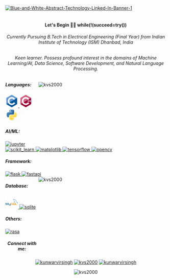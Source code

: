 <a href="https://ibb.co/dGN2ZKs"><img src="https://i.ibb.co/pJHzqX6/Blue-and-White-Abstract-Technology-Linked-In-Banner-1.png" alt="Blue-and-White-Abstract-Technology-Linked-In-Banner-1" border="0" align="center" width="3000" height="250"></a><br /><a target='_blank' href='https://imgbb.com/' ></a><br />

<h4 align="center">Let's Begin 👨‍💻 while(!(succeed=try())</h4>

<h6 align="center">Currently Pursuing B.Tech in Electrical Engineering (Final Year) from Indian Institute of Technology (ISM) Dhanbad, India</h6>
<h6 align="center">Keen learner. Possess profound interest in the domains of Machine Learning/AI, Data Science, Software Development, and Natural Language Processing.</h6>

<img align="right" src="https://github-readme-stats.vercel.app/api?username=kvs2000&show_icons=true&theme=merko&locale=en" alt="kvs2000" width="400" height="200" />


<h5 align="left">Languages:</h5>
<p align="left"> 
<a href="https://www.cprogramming.com/" target="_blank"> <img src="https://raw.githubusercontent.com/devicons/devicon/master/icons/c/c-original.svg" alt="c" width="40" height="40"/> </a> 
<a href="https://www.w3schools.com/cpp/" target="_blank"> <img src="https://raw.githubusercontent.com/devicons/devicon/master/icons/cplusplus/cplusplus-original.svg" alt="cplusplus" width="40" height="40"/> </a> 
<a href="https://www.python.org" target="_blank"> <img src="https://raw.githubusercontent.com/devicons/devicon/master/icons/python/python-original.svg" alt="python" width="40" height="40"/> </a>  
</p>

<h5 align="left">AI/ML:</h5>
<p align="left">
 
<a href="https://jupyter.org/" target="_blank"> <img src="https://upload.wikimedia.org/wikipedia/commons/thumb/3/38/Jupyter_logo.svg/518px-Jupyter_logo.svg.png" alt="jupyter" width="40" height="40"/> </a> 
<a href="https://scikit-learn.org/" target="_blank"> <img src="https://upload.wikimedia.org/wikipedia/commons/0/05/Scikit_learn_logo_small.svg" alt="scikit_learn" width="40" height="40"/> </a> 
<a href="https://matplotlib.org/" target="_blank"> <img src="https://upload.wikimedia.org/wikipedia/commons/thumb/0/01/Created_with_Matplotlib-logo.svg/1024px-Created_with_Matplotlib-logo.svg.png" alt="matplotlib" width="40" height="40"/> </a> 
<a href="https://www.tensorflow.org" target="_blank"> <img src="https://www.vectorlogo.zone/logos/tensorflow/tensorflow-icon.svg" alt="tensorflow" width="40" height="40"/> </a> 
<a href="https://opencv.org/" target="_blank"> <img src="https://www.vectorlogo.zone/logos/opencv/opencv-icon.svg" alt="opencv" width="40" height="40"/> </a>
</p>

<h5 align="left">Framework:</h5>
<p align="left">
<a href="https://flask.palletsprojects.com/" target="_blank"> <img src="https://www.logolynx.com/images/logolynx/00/00429ca224699ddf60ce05b46ef08709.jpeg" alt="flask" width="40" height="40"/> </a> 
<a href="https://fastapi.tiangolo.com/" target="_blank"> <img src="https://fastapi.tiangolo.com/img/logo-margin/logo-teal.png" alt="fastapi" width="100" height="40"/> </a>
<img align="right" src="https://github-readme-streak-stats.herokuapp.com/?user=kvs2000&theme=dark" alt="kvs2000" width="400" height="250"/>
</p>
  
<h5 align="left">Database:</h5>
<p align="left">
<a href="https://www.mysql.com/" target="_blank"> <img src="https://raw.githubusercontent.com/devicons/devicon/master/icons/mysql/mysql-original-wordmark.svg" alt="mysql" width="40" height="40"/> </a> 
<a href="https://www.sqlite.org/" target="_blank"> <img src="https://www.vectorlogo.zone/logos/sqlite/sqlite-icon.svg" alt="sqlite" width="40" height="40"/> </a>

</p>

<h5 align="left">Others:</h5>
<p align="left">
<a href="https://rasa.com/" target="_blank"> <img src="https://www.nicepng.com/png/full/400-4009326_logo-rasa-nlu.png" alt="rasa" width="70" height="30"/> </a> 
</p>



<h5 align="center">Connect with me:</h5>
<p align="center">
<a href="https://linkedin.com/in/kunwarvirsingh" target="blank"><img align="center" src="https://raw.githubusercontent.com/rahuldkjain/github-profile-readme-generator/master/src/images/icons/Social/linked-in-alt.svg" alt="kunwarvirsingh" height="20" width="30" /></a>
<a href="https://github.com/kvs2000" target="blank"><img align="center" src="https://pngimg.com/uploads/github/github_PNG72.png" alt="kvs2000" height="25" width="25" /></a>
<a href="https://kaggle.com/kunwarvirsingh" target="blank"><img align="center" src="https://raw.githubusercontent.com/rahuldkjain/github-profile-readme-generator/master/src/images/icons/Social/kaggle.svg" alt="kunwarvirsingh" height="20" width="30" /></a>
</p>

<p align="center"> <img src="https://komarev.com/ghpvc/?username=kvs2000&label=Profile%20views&color=078834&style=plastic" alt="kvs2000" /> </p>
